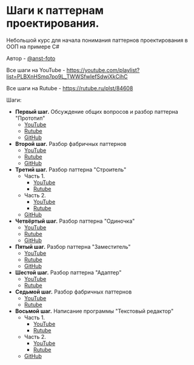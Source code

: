 # Шаги к паттернам проектирования.

Небольшой курс для начала понимания паттернов проектирования в ООП на примере C#

Автор - [@anst-foto](https://github.com/anst-foto)

Все шаги на YouTube - https://youtube.com/playlist?list=PLBXnHSmq7po9L_TWWSfwIefSdwjXkCihC

Все шаги на Rutube - https://rutube.ru/plst/84608

Шаги:
- **Первый шаг.**
  Обсуждение общих вопросов и разбор паттерна "Прототип"
  - [YouTube](https://youtu.be/rrd5wd8Fo9Q)
  - [Rutube](https://rutube.ru/video/d9c6a8fd9a135bf6ca43d7414ae88e2a)
  - [GitHub](https://github.com/IT-STEP-to-design-patterns/Prototype)
- **Второй шаг.**
  Разбор фабричных паттернов
  - [YouTube](https://youtu.be/PUCO6pGqhn8)
  - [Rutube](https://rutube.ru/video/ffa30704083190e7104233789542544e)
  - [GitHub](https://github.com/IT-STEP-to-design-patterns/Factory)
- **Третий шаг.**
  Разбор паттерна "Строитель"
  - Часть 1.
    - [YouTube](https://youtu.be/Tf-tfhCh_68)
    - [Rutube](https://rutube.ru/video/private/82dbb73d198f4950bbc868b6955e0e88)
  - Часть 2.
    - [YouTube](https://youtu.be/O6GVOsFrNmA)
    - [Rutube](https://rutube.ru/video/private/47db2e53ce3f44d1794c5c630397dbe8)
  - [GitHub](https://github.com/IT-STEP-to-design-patterns/Builder)
- **Четвёртый шаг.**
  Разбор паттерна "Одиночка"
  - [YouTube](https://youtu.be/6XrjkxKakyw)
  - [Rutube](https://rutube.ru/video/private/fc9f4b17ca8e24bbe6291a7cecded5a5)
  - [GitHub](https://github.com/IT-STEP-to-design-patterns/Singleton)
- **Пятый шаг.**
  Разбор паттерна "Заместитель"
  - [YouTube](https://youtu.be/PamFVjmfcOE)
  - [Rutube](https://rutube.ru/video/private/17f0c40cad59c9574909f51357500e94)
  - [GitHub](https://github.com/IT-STEP-to-design-patterns/Proxy)
- **Шестой шаг.**
  Разбор паттерна "Адаптер"
  - [YouTube](https://youtu.be/ECA6J_fo0So)
  - [Rutube](https://rutube.ru/video/private/0b80ac8b670664c6c821eefd22707a2b)
- **Седьмой шаг.**
  Разбор фабричных паттернов
  - [YouTube](https://youtu.be/9ph_4S_iQ6w)
  - [Rutube](https://rutube.ru/video/b6f78be854b0a5b9cbc346889e12e491/)
- **Восьмой шаг.**
  Написание программы "Текстовый редактор"
  - Часть 1.
    - [YouTube](https://youtu.be/8l1yBkVBYt0)
    - [Rutube](https://rutube.ru/video/private/2166b0b7e69289f551eb871b6cd56321)
  - Часть 2.
    - [YouTube](https://youtu.be/1-gPleAbK58)
    - [Rutube](https://rutube.ru/video/private/450ab8b5f376f8c1f220b47d06481b90)
  - [GitHub](https://github.com/IT-STEP-to-design-patterns/EditorApp)
